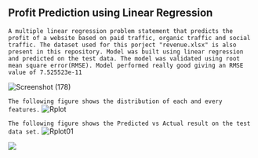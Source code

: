 ## Profit Prediction using Linear Regression
```A multiple linear regression problem statement that predicts the profit of a website based on paid traffic, organic traffic and social traffic. The dataset used for this porject "revenue.xlsx" is also present in this repository. Model was built using linear regression and predicted on the test data. The model was validated using root mean square error(RMSE). Model performed really good giving an RMSE value of 7.525523e-11``` 

![Screenshot (178)](https://user-images.githubusercontent.com/75041273/134572520-e7751d1d-0eab-43d8-9e93-fbfbaa898000.png)

```The following figure shows the distribution of each and every features.```
![Rplot](https://user-images.githubusercontent.com/75041273/134572193-3b4be155-0e2e-4017-976b-a288713cdb6c.png)

```The following figure shows the Predicted vs Actual result on the test data set.```
![Rplot01](https://user-images.githubusercontent.com/75041273/134572638-607265d7-19ac-4f0a-b9d2-d063d838c399.png)

<img src="https://img.shields.io/badge/R-276DC3?style=for-the-badge&logo=r&logoColor=white" />
